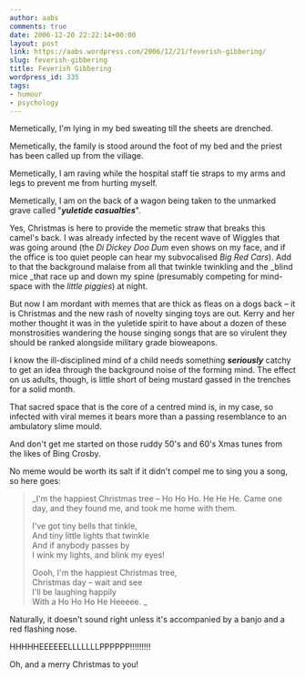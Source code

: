 ```yaml
---
author: aabs
comments: true
date: 2006-12-20 22:22:14+00:00
layout: post
link: https://aabs.wordpress.com/2006/12/21/feverish-gibbering/
slug: feverish-gibbering
title: Feverish Gibbering
wordpress_id: 335
tags:
- humour
- psychology
---
```


Memetically, I'm lying in my bed sweating till the sheets are drenched.


Memetically, the family is stood around the foot of my bed and the priest has been called up from the village.


Memetically, I am raving while the hospital staff tie straps to my arms and legs to prevent me from hurting myself.


Memetically, I am on the back of a wagon being taken to the unmarked grave called "**_yuletide casualties_**".


Yes, Christmas is here to provide the memetic straw that breaks this camel's back. I was already infected by the recent wave of Wiggles that was going around (the _Di Dickey Doo Dum_ even shows on my face, and if the office is too quiet people can hear my subvocalised _Big Red Cars_). Add to that the background malaise from all that twinkle twinkling and the _blind mice _that race up and down my spine (presumably competing for mind-space with the _little piggies_) at night.


But now I am mordant with memes that are thick as fleas on a dogs back – it is Christmas and the new rash of novelty singing toys are out. Kerry and her mother thought it was in the yuletide spirit to have about a dozen of these monstrosities wandering the house singing songs that are so virulent they should be ranked alongside military grade bioweapons.


I know the ill-disciplined mind of a child needs something **_seriously_** catchy to get an idea through the background noise of the forming mind. The effect on us adults, though, is little short of being mustard gassed in the trenches for a solid month.


That sacred space that is the core of a centred mind is, in my case, so infected with viral memes it bears more than a passing resemblance to an ambulatory slime mould.


And don't get me started on those ruddy 50's and 60's Xmas tunes from the likes of Bing Crosby.


No meme would be worth its salt if it didn't compel me to sing you a song, so here goes:


<blockquote>_I'm the happiest Christmas tree – Ho Ho Ho. He He He.  
Came one day, and they found me, and took me home with them.  
  
I've got tiny bells that tinkle,  
And tiny little lights that twinkle  
And if anybody passes by  
I wink my lights, and blink my eyes!  
  
Oooh, I'm the happiest Christmas tree,  
Christmas day – wait and see  
I'll be laughing happily  
With a Ho Ho Ho He Heeeee.
_
> 
> </blockquote>

Naturally, it doesn't sound right unless it's accompanied by a banjo and a red flashing nose.


HHHHHEEEEEELLLLLLLPPPPPP!!!!!!!!!  
  
Oh, and a merry Christmas to you!

